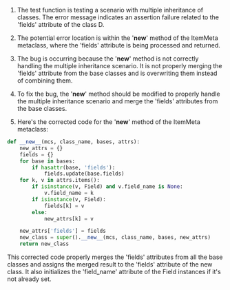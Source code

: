 1. The test function is testing a scenario with multiple inheritance of classes. The error message indicates an assertion failure related to the 'fields' attribute of the class D.

2. The potential error location is within the '__new__' method of the ItemMeta metaclass, where the 'fields' attribute is being processed and returned.

3. The bug is occurring because the '__new__' method is not correctly handling the multiple inheritance scenario. It is not properly merging the 'fields' attribute from the base classes and is overwriting them instead of combining them.

4. To fix the bug, the '__new__' method should be modified to properly handle the multiple inheritance scenario and merge the 'fields' attributes from the base classes.

5. Here's the corrected code for the '__new__' method of the ItemMeta metaclass:

```python
def __new__(mcs, class_name, bases, attrs):
    new_attrs = {}
    fields = {}
    for base in bases:
        if hasattr(base, 'fields'):
            fields.update(base.fields)
    for k, v in attrs.items():
        if isinstance(v, Field) and v.field_name is None:
            v.field_name = k
        if isinstance(v, Field):
            fields[k] = v
        else:
            new_attrs[k] = v

    new_attrs['fields'] = fields
    new_class = super().__new__(mcs, class_name, bases, new_attrs)
    return new_class
```

This corrected code properly merges the 'fields' attributes from all the base classes and assigns the merged result to the 'fields' attribute of the new class. It also initializes the 'field_name' attribute of the Field instances if it's not already set.